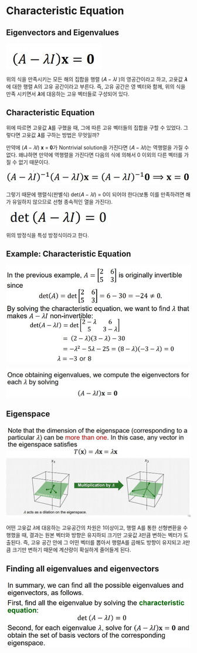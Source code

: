 # Characteristic Equation

## Eigenvectors and Eigenvalues

![](./Figure/Characteristic_Equation1.JPG)

위의 식을 만족시키는 모든 해의 집합을 행렬  (𝐴 − 𝜆𝐼 )의 영공간이라고 하고, 고윳값 𝝀에 대한 행렬 A의 고유 공간이라고 부른다. 즉, 고유 공간은 영 벡터와 함께, 위의 식을 만족 시키면서 𝝀에 대응하는 고유 벡터들로 구성되어 있다. 



## Characteristic Equation

위에 따르면 고윳값 𝝀를 구했을 때, 그에 따른 고유 벡터들의 집합을 구할 수 있었다. 그렇다면 고윳값 𝝀를 구하는 방법은 무엇일까? 

만약에 (𝐴 − 𝜆𝐼) 𝐱 = 𝟎가 Nontrivial solution을 가진다면 (𝐴 − 𝜆𝐼)는 역행렬을 가질 수 없다. 왜냐하면 만약에 역행렬을 가진다면 다음의 식에 의해서 0 이외의 다른 벡터를 가질 수 없기 때문이다. 

![](./Figure/Characteristic_Equation2.JPG)

그렇기 때문에 행렬식(판별식) det(𝐴 − 𝜆𝐼) = 0이 되어야 한다(보통 이를 만족하려면 해가 유일하지 않으므로 선형 종속적인 열을 가진다).  

![](./Figure/Characteristic_Equation3.JPG)

위의 방정식을 특성 방정식이라고 한다. 



## Example: Characteristic Equation

![](./Figure/Characteristic_Equation4.JPG)

![](./Figure/Characteristic_Equation5.JPG)



## Eigenspace

![](./Figure/Characteristic_Equation6.JPG)

어떤 고윳값 𝜆에 대응하는 고유공간의 차원은 1이상이고, 행렬 A를 통한 선형변환을 수행했을 때, 결과는 원본 벡터와 방향은 유지하되 크기만 고윳값 𝜆만큼 변하는 벡터가 도출된다. 즉, 고유 공간 안에 그 어떤 벡터를 뽑아서 행렬A를 곱해도 방향이 유지되고 𝜆만큼 크기만 변하기 때문에 계산량이 확실하게 줄어들게 된다. 



## Finding all eigenvalues and eigenvectors

![](./Figure/Characteristic_Equation7.JPG)